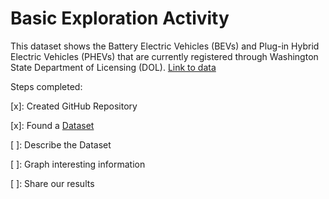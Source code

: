 # Basic Exploration Activity

This dataset shows the Battery Electric Vehicles (BEVs) and Plug-in Hybrid Electric Vehicles (PHEVs) that are currently registered through Washington State Department of Licensing (DOL). [Link to data](https://catalog.data.gov/dataset/electric-vehicle-population-data)

Steps completed:

[x]: Created GitHub Repository

[x]: Found a [Dataset](./electric-vehicle-pop-data.csv)

[ ]: Describe the Dataset

[ ]: Graph interesting information

[ ]: Share our results

